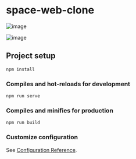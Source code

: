 # space-web-clone
![image](https://github.com/Jonas-Hoang/space-web-clone/assets/66858257/3fb89c98-c039-4bd1-b9fb-41aad04aa53e)

![image](https://github.com/Jonas-Hoang/space-web-clone/assets/66858257/ef3bc4e4-9c3e-4496-a25e-a1ea46a4fe0c)

## Project setup
```
npm install
```

### Compiles and hot-reloads for development
```
npm run serve
```

### Compiles and minifies for production
```
npm run build
```

### Customize configuration
See [Configuration Reference](https://cli.vuejs.org/config/).
